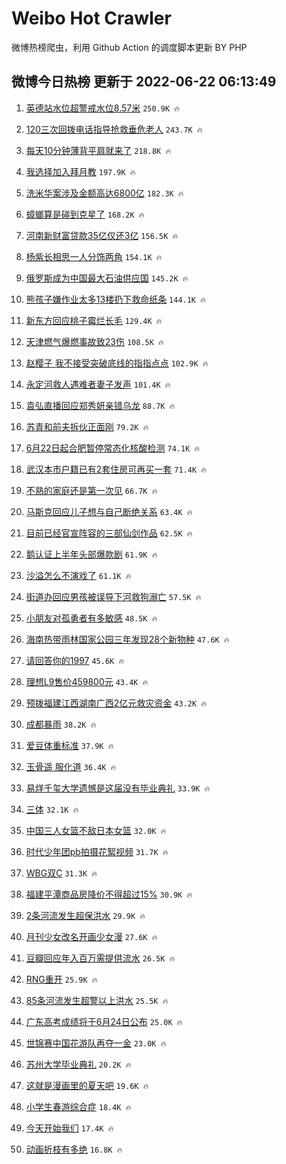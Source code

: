 # Weibo Hot Crawler 



微博热榜爬虫，利用 Github Action 的调度脚本更新 BY PHP 


## 微博今日热榜 更新于 2022-06-22 06:13:49 
1. [英德站水位超警戒水位8.57米](https://s.weibo.com/weibo?q=%23%E8%8B%B1%E5%BE%B7%E7%AB%99%E6%B0%B4%E4%BD%8D%E8%B6%85%E8%AD%A6%E6%88%92%E6%B0%B4%E4%BD%8D8.57%E7%B1%B3%23&Refer=top) `250.9K 🔥` 

1. [120三次回拨电话指导抢救垂危老人](https://s.weibo.com/weibo?q=%23120%E4%B8%89%E6%AC%A1%E5%9B%9E%E6%8B%A8%E7%94%B5%E8%AF%9D%E6%8C%87%E5%AF%BC%E6%8A%A2%E6%95%91%E5%9E%82%E5%8D%B1%E8%80%81%E4%BA%BA%23&Refer=top) `243.7K 🔥` 

1. [每天10分钟薄背平肩就来了](https://s.weibo.com/weibo?q=%23%E6%AF%8F%E5%A4%A910%E5%88%86%E9%92%9F%E8%96%84%E8%83%8C%E5%B9%B3%E8%82%A9%E5%B0%B1%E6%9D%A5%E4%BA%86%23&Refer=top) `218.8K 🔥` 

1. [我选择加入拜月教](https://s.weibo.com/weibo?q=%E6%88%91%E9%80%89%E6%8B%A9%E5%8A%A0%E5%85%A5%E6%8B%9C%E6%9C%88%E6%95%99&Refer=top) `197.9K 🔥` 

1. [洗米华案涉及金额高达6800亿](https://s.weibo.com/weibo?q=%23%E6%B4%97%E7%B1%B3%E5%8D%8E%E6%A1%88%E6%B6%89%E5%8F%8A%E9%87%91%E9%A2%9D%E9%AB%98%E8%BE%BE6800%E4%BA%BF%23&Refer=top) `182.3K 🔥` 

1. [蟑螂算是碰到克星了](https://s.weibo.com/weibo?q=%23%E8%9F%91%E8%9E%82%E7%AE%97%E6%98%AF%E7%A2%B0%E5%88%B0%E5%85%8B%E6%98%9F%E4%BA%86%23&Refer=top) `168.2K 🔥` 

1. [河南新财富贷款35亿仅还3亿](https://s.weibo.com/weibo?q=%23%E6%B2%B3%E5%8D%97%E6%96%B0%E8%B4%A2%E5%AF%8C%E8%B4%B7%E6%AC%BE35%E4%BA%BF%E4%BB%85%E8%BF%983%E4%BA%BF%23&Refer=top) `156.5K 🔥` 

1. [杨紫长相思一人分饰两角](https://s.weibo.com/weibo?q=%23%E6%9D%A8%E7%B4%AB%E9%95%BF%E7%9B%B8%E6%80%9D%E4%B8%80%E4%BA%BA%E5%88%86%E9%A5%B0%E4%B8%A4%E8%A7%92%23&Refer=top) `154.1K 🔥` 

1. [俄罗斯成为中国最大石油供应国](https://s.weibo.com/weibo?q=%23%E4%BF%84%E7%BD%97%E6%96%AF%E6%88%90%E4%B8%BA%E4%B8%AD%E5%9B%BD%E6%9C%80%E5%A4%A7%E7%9F%B3%E6%B2%B9%E4%BE%9B%E5%BA%94%E5%9B%BD%23&Refer=top) `145.2K 🔥` 

1. [熊孩子嫌作业太多13楼扔下救命纸条](https://s.weibo.com/weibo?q=%23%E7%86%8A%E5%AD%A9%E5%AD%90%E5%AB%8C%E4%BD%9C%E4%B8%9A%E5%A4%AA%E5%A4%9A13%E6%A5%BC%E6%89%94%E4%B8%8B%E6%95%91%E5%91%BD%E7%BA%B8%E6%9D%A1%23&Refer=top) `144.1K 🔥` 

1. [新东方回应桃子霉烂长毛](https://s.weibo.com/weibo?q=%23%E6%96%B0%E4%B8%9C%E6%96%B9%E5%9B%9E%E5%BA%94%E6%A1%83%E5%AD%90%E9%9C%89%E7%83%82%E9%95%BF%E6%AF%9B%23&Refer=top) `129.4K 🔥` 

1. [天津燃气爆燃事故致23伤](https://s.weibo.com/weibo?q=%23%E5%A4%A9%E6%B4%A5%E7%87%83%E6%B0%94%E7%88%86%E7%87%83%E4%BA%8B%E6%95%85%E8%87%B423%E4%BC%A4%23&Refer=top) `108.5K 🔥` 

1. [赵樱子 我不接受突破底线的指指点点](https://s.weibo.com/weibo?q=%E8%B5%B5%E6%A8%B1%E5%AD%90%20%E6%88%91%E4%B8%8D%E6%8E%A5%E5%8F%97%E7%AA%81%E7%A0%B4%E5%BA%95%E7%BA%BF%E7%9A%84%E6%8C%87%E6%8C%87%E7%82%B9%E7%82%B9&Refer=top) `102.9K 🔥` 

1. [永定河救人遇难者妻子发声](https://s.weibo.com/weibo?q=%23%E6%B0%B8%E5%AE%9A%E6%B2%B3%E6%95%91%E4%BA%BA%E9%81%87%E9%9A%BE%E8%80%85%E5%A6%BB%E5%AD%90%E5%8F%91%E5%A3%B0%23&Refer=top) `101.4K 🔥` 

1. [袁弘直播回应郑秀妍亲错乌龙](https://s.weibo.com/weibo?q=%23%E8%A2%81%E5%BC%98%E7%9B%B4%E6%92%AD%E5%9B%9E%E5%BA%94%E9%83%91%E7%A7%80%E5%A6%8D%E4%BA%B2%E9%94%99%E4%B9%8C%E9%BE%99%23&Refer=top) `88.7K 🔥` 

1. [苏青和前夫拆伙正面刚](https://s.weibo.com/weibo?q=%23%E8%8B%8F%E9%9D%92%E5%92%8C%E5%89%8D%E5%A4%AB%E6%8B%86%E4%BC%99%E6%AD%A3%E9%9D%A2%E5%88%9A%23&Refer=top) `79.2K 🔥` 

1. [6月22日起合肥暂停常态化核酸检测](https://s.weibo.com/weibo?q=%236%E6%9C%8822%E6%97%A5%E8%B5%B7%E5%90%88%E8%82%A5%E6%9A%82%E5%81%9C%E5%B8%B8%E6%80%81%E5%8C%96%E6%A0%B8%E9%85%B8%E6%A3%80%E6%B5%8B%23&Refer=top) `74.1K 🔥` 

1. [武汉本市户籍已有2套住房可再买一套](https://s.weibo.com/weibo?q=%23%E6%AD%A6%E6%B1%89%E6%9C%AC%E5%B8%82%E6%88%B7%E7%B1%8D%E5%B7%B2%E6%9C%892%E5%A5%97%E4%BD%8F%E6%88%BF%E5%8F%AF%E5%86%8D%E4%B9%B0%E4%B8%80%E5%A5%97%23&Refer=top) `71.4K 🔥` 

1. [不熟的家庭还是第一次见](https://s.weibo.com/weibo?q=%23%E4%B8%8D%E7%86%9F%E7%9A%84%E5%AE%B6%E5%BA%AD%E8%BF%98%E6%98%AF%E7%AC%AC%E4%B8%80%E6%AC%A1%E8%A7%81%23&Refer=top) `66.7K 🔥` 

1. [马斯克回应儿子想与自己断绝关系](https://s.weibo.com/weibo?q=%23%E9%A9%AC%E6%96%AF%E5%85%8B%E5%9B%9E%E5%BA%94%E5%84%BF%E5%AD%90%E6%83%B3%E4%B8%8E%E8%87%AA%E5%B7%B1%E6%96%AD%E7%BB%9D%E5%85%B3%E7%B3%BB%23&Refer=top) `63.4K 🔥` 

1. [目前已经官宣阵容的三部仙剑作品](https://s.weibo.com/weibo?q=%23%E7%9B%AE%E5%89%8D%E5%B7%B2%E7%BB%8F%E5%AE%98%E5%AE%A3%E9%98%B5%E5%AE%B9%E7%9A%84%E4%B8%89%E9%83%A8%E4%BB%99%E5%89%91%E4%BD%9C%E5%93%81%23&Refer=top) `62.5K 🔥` 

1. [鹅认证上半年头部爆款剧](https://s.weibo.com/weibo?q=%23%E9%B9%85%E8%AE%A4%E8%AF%81%E4%B8%8A%E5%8D%8A%E5%B9%B4%E5%A4%B4%E9%83%A8%E7%88%86%E6%AC%BE%E5%89%A7%23&Refer=top) `61.9K 🔥` 

1. [沙溢怎么不演戏了](https://s.weibo.com/weibo?q=%23%E6%B2%99%E6%BA%A2%E6%80%8E%E4%B9%88%E4%B8%8D%E6%BC%94%E6%88%8F%E4%BA%86%23&Refer=top) `61.1K 🔥` 

1. [街道办回应男孩被误导下河救狗溺亡](https://s.weibo.com/weibo?q=%23%E8%A1%97%E9%81%93%E5%8A%9E%E5%9B%9E%E5%BA%94%E7%94%B7%E5%AD%A9%E8%A2%AB%E8%AF%AF%E5%AF%BC%E4%B8%8B%E6%B2%B3%E6%95%91%E7%8B%97%E6%BA%BA%E4%BA%A1%23&Refer=top) `57.5K 🔥` 

1. [小朋友对孤勇者有多敏感](https://s.weibo.com/weibo?q=%23%E5%B0%8F%E6%9C%8B%E5%8F%8B%E5%AF%B9%E5%AD%A4%E5%8B%87%E8%80%85%E6%9C%89%E5%A4%9A%E6%95%8F%E6%84%9F%23&Refer=top) `48.5K 🔥` 

1. [海南热带雨林国家公园三年发现28个新物种](https://s.weibo.com/weibo?q=%23%E6%B5%B7%E5%8D%97%E7%83%AD%E5%B8%A6%E9%9B%A8%E6%9E%97%E5%9B%BD%E5%AE%B6%E5%85%AC%E5%9B%AD%E4%B8%89%E5%B9%B4%E5%8F%91%E7%8E%B028%E4%B8%AA%E6%96%B0%E7%89%A9%E7%A7%8D%23&Refer=top) `47.6K 🔥` 

1. [请回答你的1997](https://s.weibo.com/weibo?q=%23%E8%AF%B7%E5%9B%9E%E7%AD%94%E4%BD%A0%E7%9A%841997%23&Refer=top) `45.6K 🔥` 

1. [理想L9售价459800元](https://s.weibo.com/weibo?q=%23%E7%90%86%E6%83%B3L9%E5%94%AE%E4%BB%B7459800%E5%85%83%23&Refer=top) `43.4K 🔥` 

1. [预拨福建江西湖南广西2亿元救灾资金](https://s.weibo.com/weibo?q=%23%E9%A2%84%E6%8B%A8%E7%A6%8F%E5%BB%BA%E6%B1%9F%E8%A5%BF%E6%B9%96%E5%8D%97%E5%B9%BF%E8%A5%BF2%E4%BA%BF%E5%85%83%E6%95%91%E7%81%BE%E8%B5%84%E9%87%91%23&Refer=top) `43.2K 🔥` 

1. [成都暴雨](https://s.weibo.com/weibo?q=%23%E6%88%90%E9%83%BD%E6%9A%B4%E9%9B%A8%23&Refer=top) `38.2K 🔥` 

1. [爱豆体重标准](https://s.weibo.com/weibo?q=%23%E7%88%B1%E8%B1%86%E4%BD%93%E9%87%8D%E6%A0%87%E5%87%86%23&Refer=top) `37.9K 🔥` 

1. [玉骨遥 服化道](https://s.weibo.com/weibo?q=%E7%8E%89%E9%AA%A8%E9%81%A5%20%E6%9C%8D%E5%8C%96%E9%81%93&Refer=top) `36.4K 🔥` 

1. [易烊千玺大学遗憾是这届没有毕业典礼](https://s.weibo.com/weibo?q=%23%E6%98%93%E7%83%8A%E5%8D%83%E7%8E%BA%E5%A4%A7%E5%AD%A6%E9%81%97%E6%86%BE%E6%98%AF%E8%BF%99%E5%B1%8A%E6%B2%A1%E6%9C%89%E6%AF%95%E4%B8%9A%E5%85%B8%E7%A4%BC%23&Refer=top) `33.9K 🔥` 

1. [三体](https://s.weibo.com/weibo?q=%E4%B8%89%E4%BD%93&Refer=top) `32.1K 🔥` 

1. [中国三人女篮不敌日本女篮](https://s.weibo.com/weibo?q=%23%E4%B8%AD%E5%9B%BD%E4%B8%89%E4%BA%BA%E5%A5%B3%E7%AF%AE%E4%B8%8D%E6%95%8C%E6%97%A5%E6%9C%AC%E5%A5%B3%E7%AF%AE%23&Refer=top) `32.0K 🔥` 

1. [时代少年团pb拍摄花絮视频](https://s.weibo.com/weibo?q=%23%E6%97%B6%E4%BB%A3%E5%B0%91%E5%B9%B4%E5%9B%A2pb%E6%8B%8D%E6%91%84%E8%8A%B1%E7%B5%AE%E8%A7%86%E9%A2%91%23&Refer=top) `31.7K 🔥` 

1. [WBG双C](https://s.weibo.com/weibo?q=WBG%E5%8F%8CC&Refer=top) `31.3K 🔥` 

1. [福建平潭商品房降价不得超过15%](https://s.weibo.com/weibo?q=%23%E7%A6%8F%E5%BB%BA%E5%B9%B3%E6%BD%AD%E5%95%86%E5%93%81%E6%88%BF%E9%99%8D%E4%BB%B7%E4%B8%8D%E5%BE%97%E8%B6%85%E8%BF%8715%25%23&Refer=top) `30.9K 🔥` 

1. [2条河流发生超保洪水](https://s.weibo.com/weibo?q=%232%E6%9D%A1%E6%B2%B3%E6%B5%81%E5%8F%91%E7%94%9F%E8%B6%85%E4%BF%9D%E6%B4%AA%E6%B0%B4%23&Refer=top) `29.9K 🔥` 

1. [月刊少女改名开画少女漫](https://s.weibo.com/weibo?q=%23%E6%9C%88%E5%88%8A%E5%B0%91%E5%A5%B3%E6%94%B9%E5%90%8D%E5%BC%80%E7%94%BB%E5%B0%91%E5%A5%B3%E6%BC%AB%23&Refer=top) `27.6K 🔥` 

1. [豆瓣回应年入百万需提供流水](https://s.weibo.com/weibo?q=%23%E8%B1%86%E7%93%A3%E5%9B%9E%E5%BA%94%E5%B9%B4%E5%85%A5%E7%99%BE%E4%B8%87%E9%9C%80%E6%8F%90%E4%BE%9B%E6%B5%81%E6%B0%B4%23&Refer=top) `26.5K 🔥` 

1. [RNG重开](https://s.weibo.com/weibo?q=%23RNG%E9%87%8D%E5%BC%80%23&Refer=top) `25.9K 🔥` 

1. [85条河流发生超警以上洪水](https://s.weibo.com/weibo?q=%2385%E6%9D%A1%E6%B2%B3%E6%B5%81%E5%8F%91%E7%94%9F%E8%B6%85%E8%AD%A6%E4%BB%A5%E4%B8%8A%E6%B4%AA%E6%B0%B4%23&Refer=top) `25.5K 🔥` 

1. [广东高考成绩将于6月24日公布](https://s.weibo.com/weibo?q=%23%E5%B9%BF%E4%B8%9C%E9%AB%98%E8%80%83%E6%88%90%E7%BB%A9%E5%B0%86%E4%BA%8E6%E6%9C%8824%E6%97%A5%E5%85%AC%E5%B8%83%23&Refer=top) `25.0K 🔥` 

1. [世锦赛中国花游队再夺一金](https://s.weibo.com/weibo?q=%23%E4%B8%96%E9%94%A6%E8%B5%9B%E4%B8%AD%E5%9B%BD%E8%8A%B1%E6%B8%B8%E9%98%9F%E5%86%8D%E5%A4%BA%E4%B8%80%E9%87%91%23&Refer=top) `23.0K 🔥` 

1. [苏州大学毕业典礼](https://s.weibo.com/weibo?q=%23%E8%8B%8F%E5%B7%9E%E5%A4%A7%E5%AD%A6%E6%AF%95%E4%B8%9A%E5%85%B8%E7%A4%BC%23&Refer=top) `20.2K 🔥` 

1. [这就是漫画里的夏天吧](https://s.weibo.com/weibo?q=%23%E8%BF%99%E5%B0%B1%E6%98%AF%E6%BC%AB%E7%94%BB%E9%87%8C%E7%9A%84%E5%A4%8F%E5%A4%A9%E5%90%A7%23&Refer=top) `19.6K 🔥` 

1. [小学生春游综合症](https://s.weibo.com/weibo?q=%23%E5%B0%8F%E5%AD%A6%E7%94%9F%E6%98%A5%E6%B8%B8%E7%BB%BC%E5%90%88%E7%97%87%23&Refer=top) `18.4K 🔥` 

1. [今天开始我们](https://s.weibo.com/weibo?q=%E4%BB%8A%E5%A4%A9%E5%BC%80%E5%A7%8B%E6%88%91%E4%BB%AC&Refer=top) `17.4K 🔥` 

1. [动画折枝有多绝](https://s.weibo.com/weibo?q=%23%E5%8A%A8%E7%94%BB%E6%8A%98%E6%9E%9D%E6%9C%89%E5%A4%9A%E7%BB%9D%23&Refer=top) `16.8K 🔥` 

